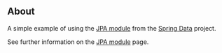 About
-----

A simple example of using the [JPA module](https://github.com/SpringSource/spring-data-jpa) from the [Spring Data](http://www.springsource.org/spring-data) project.

See further information on the [JPA module](https://github.com/SpringSource/spring-data-jpa) page.
